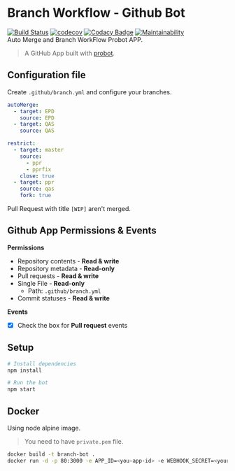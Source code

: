 # Branch Workflow - Github Bot
[![Build Status](https://travis-ci.org/giansalex/branching-workflow.svg?branch=master)](https://travis-ci.org/giansalex/branching-workflow)
[![codecov](https://codecov.io/gh/giansalex/branching-workflow/branch/master/graph/badge.svg)](https://codecov.io/gh/giansalex/branching-workflow)
[![Codacy Badge](https://api.codacy.com/project/badge/Grade/8c1f7e742472499987106c14ef3a8a9b)](https://app.codacy.com/app/giansalex/branching-workflow?utm_source=github.com&utm_medium=referral&utm_content=giansalex/branching-workflow&utm_campaign=badger)
[![Maintainability](https://api.codeclimate.com/v1/badges/0f8d8f506402058c30a9/maintainability)](https://codeclimate.com/github/giansalex/branching-workflow/maintainability)    
Auto Merge and Branch WorkFlow Probot APP.

> A GitHub App built with [probot](https://github.com/probot/probot). 

## Configuration file
Create `.github/branch.yml` and configure your branches.

```yaml
autoMerge:
  - target: EPD
    source: EPD
  - target: QAS
    source: QAS

restrict:
  - target: master
    source:
      - ppr
      - pprfix
    close: true
  - target: ppr
    source: qas
    fork: true
```

Pull Request with title `[WIP]` aren't merged.

## Github App Permissions & Events
**Permissions**
- Repository contents - **Read & write** 
- Repository metadata - **Read-only**
- Pull requests - **Read & write**
- Single File - **Read-only**
  - Path: `.github/branch.yml`
- Commit statuses - **Read & write**

**Events**
- [x] Check the box for **Pull request** events

## Setup

```sh
# Install dependencies
npm install

# Run the bot
npm start
```

## Docker
Using node alpine image.
> You need to have `private.pem` file.

```sh
docker build -t branch-bot .
docker run -d -p 80:3000 -e APP_ID=<you-app-id> -e WEBHOOK_SECRET=<your-secret> -e PRIVATE_KEY=$(cat private.pem) --name gitbot branch-bot
```
